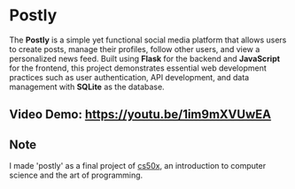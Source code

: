 # Postly

The **Postly** is a simple yet functional social media platform that allows users to create posts, manage their profiles, follow other users, and view a personalized news feed. Built using **Flask** for the backend and **JavaScript** for the frontend, this project demonstrates essential web development practices such as user authentication, API development, and data management with **SQLite** as the database.

## Video Demo: <https://youtu.be/1im9mXVUwEA>

## Note

I made 'postly' as a final project of [cs50x](https://cs50.harvard.edu/x/2024/), an introduction to computer science and the art of programming.
